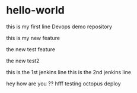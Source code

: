 # hello-world
this is my first line
Devops demo repository

this is my new feature

the new test feature

the new test2

this is the 1st jenkins line
this is the 2nd jenkins line 

hey how are you ??
hfff
testing octopus deploy
